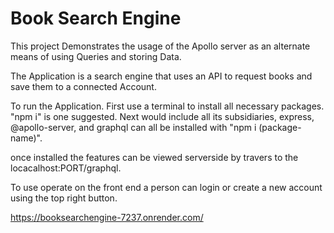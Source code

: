 # Book Search Engine

This project Demonstrates the usage of the Apollo server as an alternate means of using Queries and storing Data.

The Application is a search engine that uses an API to request books and save them to a connected Account.

To run the Application. First use a terminal to install all necessary packages. "npm i" is one suggested. Next would include all its subsidiaries, express, @apollo-server, and graphql can all be installed with "npm i (package-name)".

once installed the features can be viewed serverside by travers to the locacalhost:PORT/graphql.

To use operate on the front end a person can login or create a new account using the top right button.

https://booksearchengine-7237.onrender.com/ 
